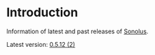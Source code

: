 # Introduction

Information of latest and past releases of [Sonolus](https://sonolus.com).

Latest version: [0.5.12 (2)](./versions/0.5.12_2.md)
